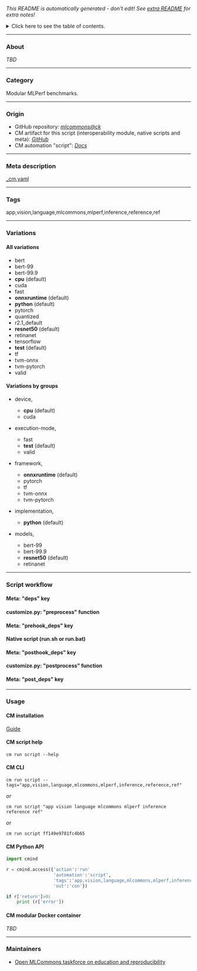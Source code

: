 *This README is automatically generated - don't edit! See [extra README](README-extra.md) for extra notes!*

<details>
<summary>Click here to see the table of contents.</summary>

* [About](#about)
* [Category](#category)
* [Origin](#origin)
* [Meta description](#meta-description)
* [Tags](#tags)
* [Variations](#variations)
* [ All variations](#-all-variations)
* [ Variations by groups](#-variations-by-groups)
* [Script workflow](#script-workflow)
* [Usage](#usage)
* [ CM installation](#-cm-installation)
* [ CM script help](#-cm-script-help)
* [ CM CLI](#-cm-cli)
* [ CM Python API](#-cm-python-api)
* [ CM modular Docker container](#-cm-modular-docker-container)
* [Maintainers](#maintainers)

</details>

___
### About

*TBD*
___
### Category

Modular MLPerf benchmarks.
___
### Origin

* GitHub repository: *[mlcommons@ck](https://github.com/mlcommons/ck/tree/master/cm-mlops)*
* CM artifact for this script (interoperability module, native scripts and meta): *[GitHub](https://github.com/mlcommons/ck/tree/master/cm-mlops/script/app-mlperf-inference-reference)*
* CM automation "script": *[Docs](https://github.com/octoml/ck/blob/master/docs/list_of_automations.md#script)*

___
### Meta description
[_cm.yaml](_cm.yaml)

___
### Tags
app,vision,language,mlcommons,mlperf,inference,reference,ref

___
### Variations
#### All variations
* bert
* bert-99
* bert-99.9
* **cpu** (default)
* cuda
* fast
* **onnxruntime** (default)
* **python** (default)
* pytorch
* quantized
* r2.1_default
* **resnet50** (default)
* retinanet
* tensorflow
* **test** (default)
* tf
* tvm-onnx
* tvm-pytorch
* valid

#### Variations by groups

  * device,
    * **cpu** (default)
    * cuda

  * execution-mode,
    * fast
    * **test** (default)
    * valid

  * framework,
    * **onnxruntime** (default)
    * pytorch
    * tf
    * tvm-onnx
    * tvm-pytorch

  * implementation,
    * **python** (default)

  * models,
    * bert-99
    * bert-99.9
    * **resnet50** (default)
    * retinanet
___
### Script workflow

  #### Meta: "deps" key

  #### customize.py: "preprocess" function

  #### Meta: "prehook_deps" key

  #### Native script (run.sh or run.bat)

  #### Meta: "posthook_deps" key

  #### customize.py: "postprocess" function

  #### Meta: "post_deps" key

___
### Usage

#### CM installation
[Guide](https://github.com/mlcommons/ck/blob/master/docs/installation.md)

#### CM script help
```cm run script --help```

#### CM CLI
`cm run script --tags="app,vision,language,mlcommons,mlperf,inference,reference,ref"`

*or*

`cm run script "app vision language mlcommons mlperf inference reference ref"`

*or*

`cm run script ff149e9781fc4b65`

#### CM Python API

```python
import cmind

r = cmind.access({'action':'run'
                  'automation':'script',
                  'tags':'app,vision,language,mlcommons,mlperf,inference,reference,ref'
                  'out':'con'})

if r['return']>0:
    print (r['error'])
```

#### CM modular Docker container
*TBD*
___
### Maintainers

* [Open MLCommons taskforce on education and reproducibility](https://github.com/mlcommons/ck/blob/master/docs/mlperf-education-workgroup.md)